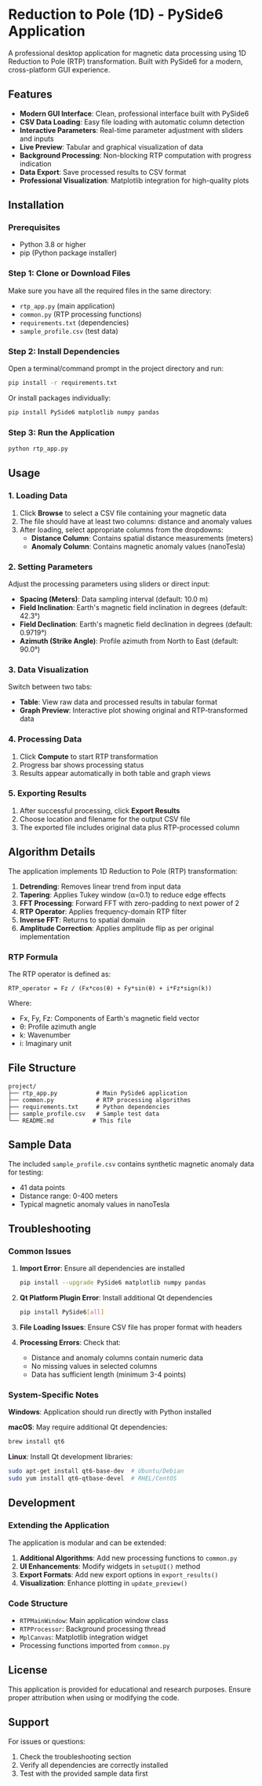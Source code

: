 # Reduction to Pole (1D) - PySide6 Application

A professional desktop application for magnetic data processing using 1D Reduction to Pole (RTP) transformation. Built with PySide6 for a modern, cross-platform GUI experience.

## Features

- **Modern GUI Interface**: Clean, professional interface built with PySide6
- **CSV Data Loading**: Easy file loading with automatic column detection
- **Interactive Parameters**: Real-time parameter adjustment with sliders and inputs
- **Live Preview**: Tabular and graphical visualization of data
- **Background Processing**: Non-blocking RTP computation with progress indication
- **Data Export**: Save processed results to CSV format
- **Professional Visualization**: Matplotlib integration for high-quality plots

## Installation

### Prerequisites

- Python 3.8 or higher
- pip (Python package installer)

### Step 1: Clone or Download Files

Make sure you have all the required files in the same directory:
- `rtp_app.py` (main application)
- `common.py` (RTP processing functions)
- `requirements.txt` (dependencies)
- `sample_profile.csv` (test data)

### Step 2: Install Dependencies

Open a terminal/command prompt in the project directory and run:

```bash
pip install -r requirements.txt
```

Or install packages individually:

```bash
pip install PySide6 matplotlib numpy pandas
```

### Step 3: Run the Application

```bash
python rtp_app.py
```

## Usage

### 1. Loading Data

1. Click **Browse** to select a CSV file containing your magnetic data
2. The file should have at least two columns: distance and anomaly values
3. After loading, select appropriate columns from the dropdowns:
   - **Distance Column**: Contains spatial distance measurements (meters)
   - **Anomaly Column**: Contains magnetic anomaly values (nanoTesla)

### 2. Setting Parameters

Adjust the processing parameters using sliders or direct input:

- **Spacing (Meters)**: Data sampling interval (default: 10.0 m)
- **Field Inclination**: Earth's magnetic field inclination in degrees (default: 42.3°)
- **Field Declination**: Earth's magnetic field declination in degrees (default: 0.9719°)  
- **Azimuth (Strike Angle)**: Profile azimuth from North to East (default: 90.0°)

### 3. Data Visualization

Switch between two tabs:
- **Table**: View raw data and processed results in tabular format
- **Graph Preview**: Interactive plot showing original and RTP-transformed data

### 4. Processing Data

1. Click **Compute** to start RTP transformation
2. Progress bar shows processing status
3. Results appear automatically in both table and graph views

### 5. Exporting Results

1. After successful processing, click **Export Results**
2. Choose location and filename for the output CSV file
3. The exported file includes original data plus RTP-processed column

## Algorithm Details

The application implements 1D Reduction to Pole (RTP) transformation:

1. **Detrending**: Removes linear trend from input data
2. **Tapering**: Applies Tukey window (α=0.1) to reduce edge effects
3. **FFT Processing**: Forward FFT with zero-padding to next power of 2
4. **RTP Operator**: Applies frequency-domain RTP filter
5. **Inverse FFT**: Returns to spatial domain
6. **Amplitude Correction**: Applies amplitude flip as per original implementation

### RTP Formula

The RTP operator is defined as:

```
RTP_operator = Fz / (Fx*cos(θ) + Fy*sin(θ) + i*Fz*sign(k))
```

Where:
- Fx, Fy, Fz: Components of Earth's magnetic field vector
- θ: Profile azimuth angle
- k: Wavenumber
- i: Imaginary unit

## File Structure

```
project/
├── rtp_app.py           # Main PySide6 application
├── common.py            # RTP processing algorithms
├── requirements.txt     # Python dependencies
├── sample_profile.csv   # Sample test data
└── README.md           # This file
```

## Sample Data

The included `sample_profile.csv` contains synthetic magnetic anomaly data for testing:
- 41 data points
- Distance range: 0-400 meters
- Typical magnetic anomaly values in nanoTesla

## Troubleshooting

### Common Issues

1. **Import Error**: Ensure all dependencies are installed
   ```bash
   pip install --upgrade PySide6 matplotlib numpy pandas
   ```

2. **Qt Platform Plugin Error**: Install additional Qt dependencies
   ```bash
   pip install PySide6[all]
   ```

3. **File Loading Issues**: Ensure CSV file has proper format with headers

4. **Processing Errors**: Check that:
   - Distance and anomaly columns contain numeric data
   - No missing values in selected columns
   - Data has sufficient length (minimum 3-4 points)

### System-Specific Notes

**Windows**: Application should run directly with Python installed

**macOS**: May require additional Qt dependencies:
```bash
brew install qt6
```

**Linux**: Install Qt development libraries:
```bash
sudo apt-get install qt6-base-dev  # Ubuntu/Debian
sudo yum install qt6-qtbase-devel  # RHEL/CentOS
```

## Development

### Extending the Application

The application is modular and can be extended:

1. **Additional Algorithms**: Add new processing functions to `common.py`
2. **UI Enhancements**: Modify widgets in `setupUI()` method
3. **Export Formats**: Add new export options in `export_results()`
4. **Visualization**: Enhance plotting in `update_preview()`

### Code Structure

- `RTPMainWindow`: Main application window class
- `RTPProcessor`: Background processing thread
- `MplCanvas`: Matplotlib integration widget
- Processing functions imported from `common.py`

## License

This application is provided for educational and research purposes. Ensure proper attribution when using or modifying the code.

## Support

For issues or questions:
1. Check the troubleshooting section
2. Verify all dependencies are correctly installed
3. Test with the provided sample data first